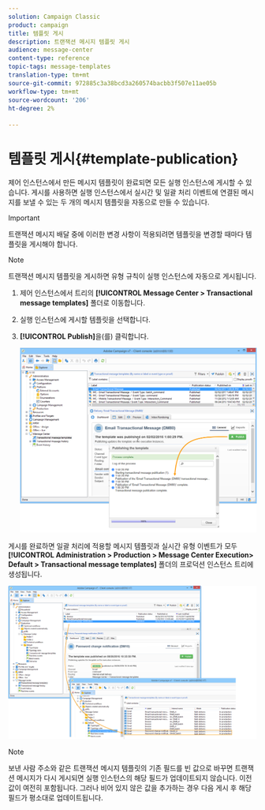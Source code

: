 ```yaml
---
solution: Campaign Classic
product: campaign
title: 템플릿 게시
description: 트랜잭션 메시지 템플릿 게시
audience: message-center
content-type: reference
topic-tags: message-templates
translation-type: tm+mt
source-git-commit: 972885c3a38bcd3a260574bacbb3f507e11ae05b
workflow-type: tm+mt
source-wordcount: '206'
ht-degree: 2%

---
```



# 템플릿 게시{#template-publication}

제어 인스턴스에서 만든 메시지 템플릿이 완료되면 모든 실행 인스턴스에 게시할 수 있습니다. 게시를 사용하면 실행 인스턴스에서 실시간 및 일괄 처리 이벤트에 연결된 메시지를 보낼 수 있는 두 개의 메시지 템플릿을 자동으로 만들 수 있습니다.

>[!IMPORTANT]
>
>트랜잭션 메시지 배달 중에 이러한 변경 사항이 적용되려면 템플릿을 변경할 때마다 템플릿을 게시해야 합니다.

>[!NOTE]
>
>트랜잭션 메시지 템플릿을 게시하면 유형 규칙이 실행 인스턴스에 자동으로 게시됩니다.

1. 제어 인스턴스에서 트리의 **[!UICONTROL Message Center > Transactional message templates]** 폴더로 이동합니다.
1. 실행 인스턴스에 게시할 템플릿을 선택합니다.
1. **[!UICONTROL Publish]**&#x200B;을(를) 클릭합니다.

   ![](assets/messagecenter_publish_model_008.png)

게시를 완료하면 일괄 처리에 적용할 메시지 템플릿과 실시간 유형 이벤트가 모두 **[!UICONTROL Administration > Production > Message Center Execution> Default > Transactional message templates]** 폴더의 프로덕션 인스턴스 트리에 생성됩니다.

![](assets/messagecenter_deployed_model_001.png)

>[!NOTE]
>
>보낸 사람 주소와 같은 트랜잭션 메시지 템플릿의 기존 필드를 빈 값으로 바꾸면 트랜잭션 메시지가 다시 게시되면 실행 인스턴스의 해당 필드가 업데이트되지 않습니다. 이전 값이 여전히 포함됩니다. 그러나 비어 있지 않은 값을 추가하는 경우 다음 게시 후 해당 필드가 평소대로 업데이트됩니다.
